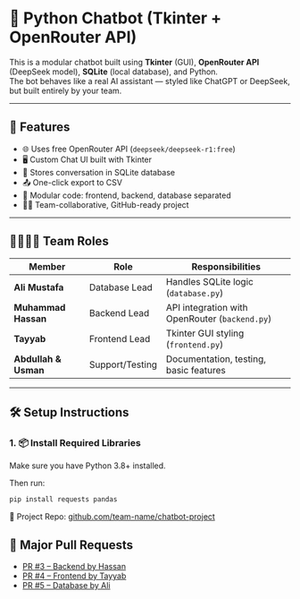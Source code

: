 # 🤖 Python Chatbot (Tkinter + OpenRouter API)

This is a modular chatbot built using **Tkinter** (GUI), **OpenRouter API** (DeepSeek model), **SQLite** (local database), and Python.  
The bot behaves like a real AI assistant — styled like ChatGPT or DeepSeek, but built entirely by your team.

---

## 🧠 Features

- 🌐 Uses free OpenRouter API (`deepseek/deepseek-r1:free`)
- 🖥️ Custom Chat UI built with Tkinter
- 💾 Stores conversation in SQLite database
- 📤 One-click export to CSV
- 📂 Modular code: frontend, backend, database separated
- 🧑‍💻 Team-collaborative, GitHub-ready project

---

## 👨‍👩‍👧‍👦 Team Roles

| Member              | Role           | Responsibilities                      |
|---------------------|----------------|----------------------------------------|
| **Ali Mustafa**     | Database Lead  | Handles SQLite logic (`database.py`)   |
| **Muhammad Hassan** | Backend Lead   | API integration with OpenRouter (`backend.py`) |
| **Tayyab**          | Frontend Lead  | Tkinter GUI styling (`frontend.py`)    |
| **Abdullah & Usman**| Support/Testing| Documentation, testing, basic features |

---

## 🛠️ Setup Instructions

### 1. 📦 Install Required Libraries

Make sure you have Python 3.8+ installed.

Then run:

```bash
pip install requests pandas
```

🔗 Project Repo: [github.com/team-name/chatbot-project](https://github.com/team-name/chatbot-project)

## 🔁 Major Pull Requests
- [PR #3 – Backend by Hassan](https://github.com/ranaalimustafa/project-of-OS-/pull/1)
- [PR #4 – Frontend by Tayyab](https://github.com/your-repo/pull/4)
- [PR #5 – Database by Ali](https://github.com/your-repo/pull/5)

